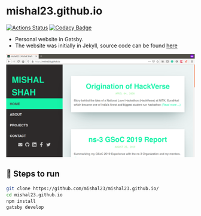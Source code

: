 # mishal23.github.io

[![Actions Status](https://github.com/mishal23/mishal23.github.io/workflows/Build/badge.svg)](https://github.com/mishal23/mishal23.github.io/actions)
[![Codacy Badge](https://api.codacy.com/project/badge/Grade/6c0dd1fcfba64074945a5b87e4526530)](https://app.codacy.com/manual/mishal23/mishal23.github.io?utm_source=github.com&utm_medium=referral&utm_content=mishal23/mishal23.github.io&utm_campaign=Badge_Grade_Dashboard)

- Personal website in Gatsby.
- The website was initially in Jekyll, source code can be found [here](https://github.com/mishal23/jekyll-blog)

![front-page](./src/images/home-screen.png)

## 🚀 Steps to run

```bash
git clone https://github.com/mishal23/mishal23.github.io/
cd mishal23.github.io
npm install
gatsby develop
```
